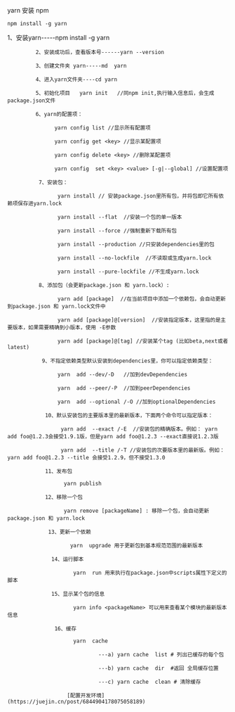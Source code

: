 yarn
安装 npm
```
npm install -g yarn
```
1、安装yarn-----npm install -g yarn

             2、安装成功后，查看版本号------yarn --version

             3、创建文件夹 yarn-----md  yarn

             4、进入yarn文件夹----cd yarn

             5、初始化项目   yarn init   //同npm init,执行输入信息后，会生成package.json文件

             6、yarn的配置项：

                   yarn config list //显示所有配置项

                   yarn config get <key> //显示某配置项

                   yarn config delete <key> //删除某配置项

                   yarn config  set <key> <value> [-g|--global] //设置配置项

              7、安装包：

                    yarn install // 安装package.json里所有包，并将包即它所有依赖项保存进yarn.lock

                    yarn install --flat  //安装一个包的单一版本 

                    yarn install --force //强制重新下载所有包

                    yarn install --production //只安装dependencies里的包

                    yarn install --no-lockfile  //不读取或生成yarn.lock

                    yarn install --pure-lockfile //不生成yarn.lock

              8、添加包（会更新package.json 和 yarn.lock）:

                    yarn add [package]  //在当前项目中添加一个依赖包，会自动更新到package.json 和 yarn.lock文件中

                    yarn add [package]@[version]  //安装指定版本，这里指的是主要版本，如果需要精确到小版本，使用 -E参数

                    yarn add [package]@[tag] //安装某个tag (比如beta,next或者latest)

               9、不指定依赖类型默认安装到dependencies里，你可以指定依赖类型：

                    yarn  add --dev/-D   //加到devDependencies

                    yarn  add --peer/-P  //加到peerDependencies

                    yarn  add --optional /-O //加到optionalDependencies

                10、默认安装包的主要版本里的最新版本，下面两个命令可以指定版本：

                     yarn add  --exact /-E  //安装包的精确版本。例如： yarn add foo@1.2.3会接受1.9.1版，但是yarn add foo@1.2.3 --exact直接说1.2.3版

                     yarn add  --title /-T //安装包的次要版本里的最新版。例如：yarn add foo@1.2.3 --title 会接受1.2.9，但不接受1.3.0

                11、发布包

                      yarn publish

                12、移除一个包

                      yarn remove [packageName] : 移除一个包，会自动更新package.json 和 yarn.lock

                 13、更新一个依赖

                        yarn  upgrade 用于更新包到基本规范范围的最新版本

                  14、运行脚本

                         yarn  run 用来执行在package.json中scripts属性下定义的脚本

                  15、显示某个包的信息

                         yarn info <packageName> 可以用来查看某个模块的最新版本信息

                   16、缓存

                         yarn  cache

                                 ---a) yarn cache  list # 列出已缓存的每个包

                                 ---b) yarn cache  dir  #返回 全局缓存位置

                                 ---c) yarn cache  clean # 清除缓存
                                 
                       [配置开发环境](https://juejin.cn/post/6844904178075058189)
